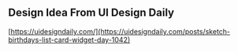 ## Design Idea From UI Design Daily

[https://uidesigndaily.com/](https://uidesigndaily.com/posts/sketch-birthdays-list-card-widget-day-1042)
